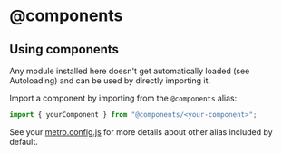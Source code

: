 # @components

## Using components

Any module installed here doesn't get automatically loaded (see Autoloading) and can be used by directly importing it.

Import a component by importing from the `@components` alias:
```javascript
import { yourComponent } from "@components/<your-component>";
```

See your [metro.config.js](/metro.config.js) for more details about other alias included by default.
